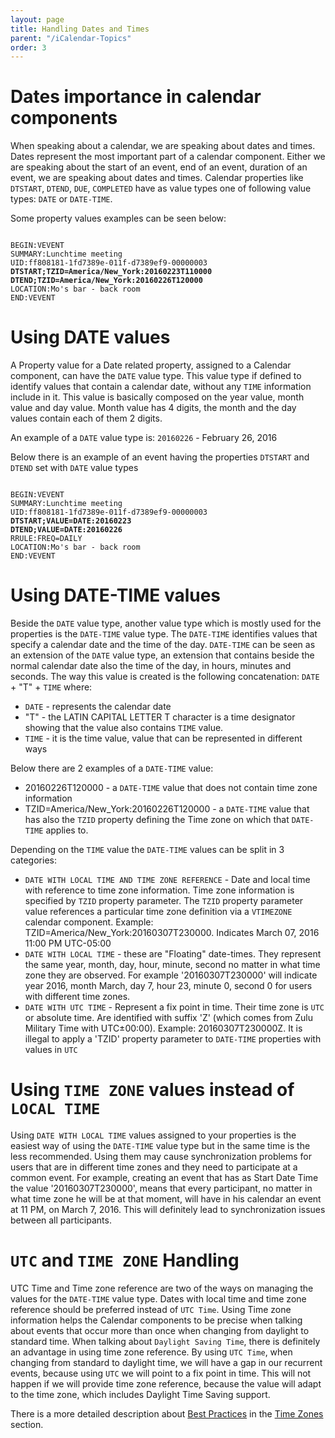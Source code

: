 ```yaml
---
layout: page
title: Handling Dates and Times
parent: "/iCalendar-Topics"
order: 3
---
```


# Dates importance in calendar components

When speaking about a calendar, we are speaking  about dates and  times.
Dates represent the most important part of a calendar component.
Either we are speaking about the start of an event, end of an event, duration of an event, we are speaking about dates and times.
Calendar properties like `DTSTART`, `DTEND`, `DUE`, `COMPLETED` have as value types one of following value types: `DATE` or `DATE-TIME`. 

Some property values examples can be seen below:

<pre><code>
BEGIN:VEVENT
SUMMARY:Lunchtime meeting
UID:ff808181-1fd7389e-011f-d7389ef9-00000003
<strong>DTSTART;TZID=America/New_York:20160223T110000
DTEND;TZID=America/New_York:20160226T120000</strong>
LOCATION:Mo's bar - back room
END:VEVENT
</code></pre>


# Using DATE values

A Property value for a Date related property, assigned to a Calendar component, can have the `DATE` value type.
This value type if defined to identify values that contain a calendar date, without any `TIME` information include in it.
This value is basically composed on the year value, month value and day value.
Month value has 4 digits, the month and the day values contain each of them 2 digits.

An example of a `DATE` value type is:
`20160226` - February 26, 2016

Below there is an example of an event having the properties `DTSTART` and `DTEND` set with `DATE` value types
<pre><code>
BEGIN:VEVENT
SUMMARY:Lunchtime meeting
UID:ff808181-1fd7389e-011f-d7389ef9-00000003
<strong>DTSTART;VALUE=DATE:20160223
DTEND;VALUE=DATE:20160226</strong>
RRULE:FREQ=DAILY
LOCATION:Mo's bar - back room
END:VEVENT
</code></pre>

# Using DATE-TIME values

Beside the `DATE` value type, another value type which is mostly used for the properties is the `DATE-TIME` value type.
The `DATE-TIME` identifies values that specify a calendar date and the time of the day.
`DATE-TIME` can be seen as an extension of the `DATE` value type, an extension that contains beside the normal calendar date also the time of the day, in hours, minutes and seconds.
The way this value is created is the following concatenation:
`DATE` + "T" + `TIME` where:
* `DATE` - represents the calendar date
* "T" - the LATIN CAPITAL LETTER T character is a time designator showing that the value also contains `TIME` value.
* `TIME` - it is the time value, value that can be represented in different ways

Below there are 2 examples of a `DATE-TIME` value:
* 20160226T120000 - a `DATE-TIME` value that does not contain time zone information
* TZID=America/New_York:20160226T120000 - a `DATE-TIME` value that has also the `TZID` property defining the Time zone on which that `DATE-TIME` applies to.

Depending on the `TIME` value the `DATE-TIME` values can be split in 3 categories:
* `DATE WITH LOCAL TIME AND TIME ZONE REFERENCE` - Date and local time with reference to time zone information. Time zone information is specified by `TZID` property parameter. The `TZID` property parameter value references a particular time zone definition 
via a `VTIMEZONE` calendar component.
Example:
TZID=America/New_York:20160307T230000. Indicates March 07, 2016 11:00 PM UTC-05:00
* `DATE WITH LOCAL TIME` - these are "Floating" date-times. They represent the same year, month, day, hour, minute, second no matter 
in what time zone they are observed. For example '20160307T230000' will indicate year 2016, month March, day 7, hour 23, minute 0, second 0 for users with different time zones.
* `DATE WITH UTC TIME` - Represent a fix point in time. Their time zone is `UTC` or absolute time. Are identified with suffix 'Z' (which comes from Zulu Military Time with UTC±00:00). 
Example: 20160307T230000Z.
It is illegal to apply a 'TZID' property parameter to `DATE-TIME` properties with values in `UTC`

# Using `TIME ZONE` values instead of `LOCAL TIME` 

Using `DATE WITH LOCAL TIME` values assigned to your properties is the easiest way of using the `DATE-TIME` value type but in the same time is the less recommended.
Using them may cause synchronization problems for users that are in different time zones and they need to participate at a common event.
For example, creating an event that has as Start Date Time the value '20160307T230000', means that every participant, no matter in what time zone he will be at that moment, will have in his calendar an event at 11 PM, on March 7, 2016.
This will definitely lead to synchronization issues between all participants.

# `UTC` and `TIME ZONE` Handling

UTC Time and Time zone reference are two of the ways on managing the values for the `DATE-TIME` value type.
Dates with local time and time zone reference should be preferred instead of `UTC Time`. Using Time zone information helps the Calendar components to be precise when talking about events that occur more than once when changing from daylight to standard time.
When talking about `Daylight Saving Time`, there is definitely an advantage in using time zone reference. By using `UTC Time`, when changing from standard to daylight time, we will have a gap in our recurrent events, because using `UTC` we will point to a fix point in time.
This will not happen if we will provide time zone reference, because the value will adapt to the time zone, which includes Daylight Time Saving support. 

There is a more detailed description about [Best Practices](/Time-Zones/Best-Practices/) in the [Time Zones](/Time-Zones/Time-Zones/) section.
